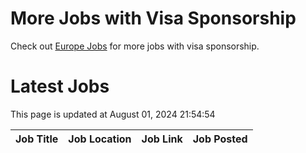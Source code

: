 # More Jobs with Visa Sponsorship

Check out [Europe Jobs](https://github.com/sureshparimi/europejobs#latest-jobs) for more jobs with visa sponsorship.

# Latest Jobs

This page is updated at August 01, 2024 21:54:54

| Job Title | Job Location | Job Link | Job Posted |
| --- | --- | --- | --- |
